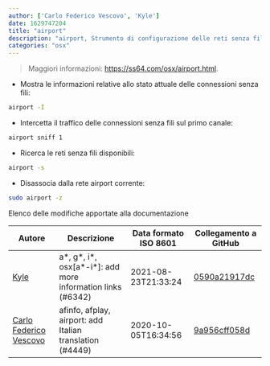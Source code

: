 ```yaml
---
author: ['Carlo Federico Vescovo', 'Kyle']
date: 1629747204
title: "airport"
description: "airport, Strumento di configurazione delle reti senza fili."
categories: "osx"
---
```

> Maggiori informazioni: <https://ss64.com/osx/airport.html>.

- Mostra le informazioni relative allo stato attuale delle connessioni senza fili:

```bash
airport -I
```

- Intercetta il traffico delle connessioni senza fili sul primo canale:

```bash
airport sniff 1
```

- Ricerca le reti senza fili disponibili:

```bash
airport -s
```

- Disassocia dalla rete airport corrente:

```bash
sudo airport -z
```
Elenco delle modifiche apportate alla documentazione


Autore | Descrizione | Data formato ISO 8601 | Collegamento a GitHub
------|-----|-----|-----
[Kyle](mailto:76597257+Gitleptune@users.noreply.github.com) | a*, g*, i*, osx[a*-i*]: add more information links (#6342) | 2021-08-23T21:33:24 | [0590a21917dc](https://github.com/tldr-pages/tldr/commit/0590a21917dc981d3cc64b8094b1cffa9d0a3b78)
[Carlo Federico Vescovo](mailto:vescovocarlofederico@gmail.com) | afinfo, afplay, airport: add Italian translation (#4449) | 2020-10-05T16:34:56 | [9a956cff058d](https://github.com/tldr-pages/tldr/commit/9a956cff058d275e09be284a4ead2f43faf9a37d)

